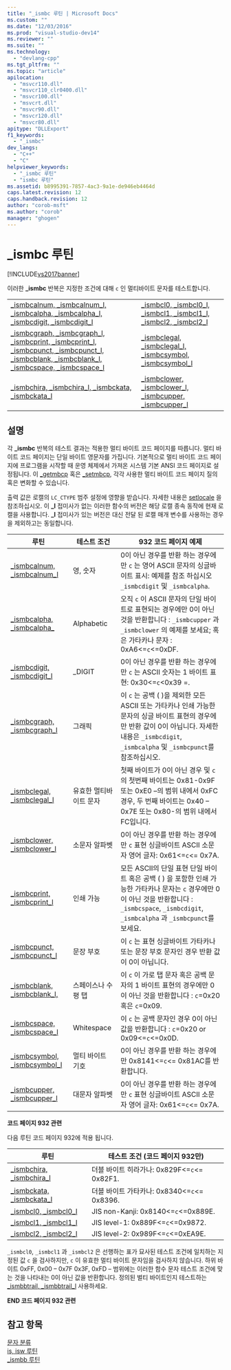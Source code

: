 ```yaml
---
title: "_ismbc 루틴 | Microsoft Docs"
ms.custom: ""
ms.date: "12/03/2016"
ms.prod: "visual-studio-dev14"
ms.reviewer: ""
ms.suite: ""
ms.technology: 
  - "devlang-cpp"
ms.tgt_pltfrm: ""
ms.topic: "article"
apilocation: 
  - "msvcr110.dll"
  - "msvcr110_clr0400.dll"
  - "msvcr100.dll"
  - "msvcrt.dll"
  - "msvcr90.dll"
  - "msvcr120.dll"
  - "msvcr80.dll"
apitype: "DLLExport"
f1_keywords: 
  - "_ismbc"
dev_langs: 
  - "C++"
  - "C"
helpviewer_keywords: 
  - "_ismbc 루틴"
  - "ismbc 루틴"
ms.assetid: b8995391-7857-4ac3-9a1e-de946eb4464d
caps.latest.revision: 12
caps.handback.revision: 12
author: "corob-msft"
ms.author: "corob"
manager: "ghogen"
---
```

# _ismbc 루틴
[!INCLUDE[vs2017banner](../assembler/inline/includes/vs2017banner.md)]

이러한 **\_ismbc** 반복은 지정한 조건에 대해 `c` 인 멀티바이트 문자를 테스트합니다.  
  
|||  
|-|-|  
|[\_ismbcalnum, \_ismbcalnum\_l, \_ismbcalpha, \_ismbcalpha\_l, \_ismbcdigit, \_ismbcdigit\_l](../c-runtime-library/reference/ismbcalnum-functions.md)|[\_ismbcl0, \_ismbcl0\_l, \_ismbcl1, \_ismbcl1\_l, \_ismbcl2, \_ismbcl2\_l](../c-runtime-library/reference/ismbcl0-ismbcl0-l-ismbcl1-ismbcl1-l-ismbcl2-ismbcl2-l.md)|  
|[\_ismbcgraph, \_ismbcgraph\_l, \_ismbcprint, \_ismbcprint\_l, \_ismbcpunct, \_ismbcpunct\_l, \_ismbcblank, \_ismbcblank\_l, \_ismbcspace, \_ismbcspace\_l](../c-runtime-library/reference/ismbcgraph-functions.md)|[\_ismbclegal, \_ismbclegal\_l, \_ismbcsymbol, \_ismbcsymbol\_l](../c-runtime-library/reference/ismbclegal-ismbclegal-l-ismbcsymbol-ismbcsymbol-l.md)|  
|[\_ismbchira, \_ismbchira\_l, \_ismbckata, \_ismbckata\_l](../c-runtime-library/reference/ismbchira-ismbchira-l-ismbckata-ismbckata-l.md)|[\_ismbclower, \_ismbclower\_l, \_ismbcupper, \_ismbcupper\_l](../c-runtime-library/reference/ismbclower-ismbclower-l-ismbcupper-ismbcupper-l.md)|  
  
## 설명  
 각 **\_ismbc** 반복의 테스트 결과는 적용한 멀티 바이트 코드 페이지를 따릅니다.  멀티 바이트 코드 페이지는 단일 바이트 영문자를 가집니다.  기본적으로 멀티 바이트 코드 페이지에 프로그램을 시작할 때 운영 체제에서 가져온 시스템 기본 ANSI 코드 페이지로 설정됩니다.  이 [\_getmbcp](../c-runtime-library/reference/getmbcp.md) 혹은 [\_setmbcp](../c-runtime-library/reference/setmbcp.md), 각각 사용한 멀티 바이트 코드 페이지 질의 혹은 변화할 수 있습니다.  
  
 출력 값은 로캘의 `LC_CTYPE` 범주 설정에 영향을 받습니다. 자세한 내용은 [setlocale](../c-runtime-library/reference/setlocale-wsetlocale.md) 을 참조하십시오.  이 **\_l** 접미사가 없는 이러한 함수의 버전은 해당 로캘 종속 동작에 현재 로캘을 사용합니다. **\_l** 접미사가 있는 버전은 대신 전달 된 로캘 매개 변수를 사용하는 경우을 제외하고는 동일합니다.  
  
|루틴|테스트 조건|932 코드 페이지 예제|  
|--------|------------|-------------------|  
|[\_ismbcalnum, \_ismbcalnum\_l](../c-runtime-library/reference/ismbcalnum-functions.md)|영, 숫자|0이 아닌 경우를 반환 하는 경우에만 `c` 는 영어 ASCII 문자의 싱글바이트 표시: 예제를 참조 하십시오 `_ismbcdigit` 및 `_ismbcalpha`.|  
|[\_ismbcalpha, \_ismbcalpha\_](../c-runtime-library/reference/ismbcalnum-functions.md)|Alphabetic|오직 `c` 이 ASCII 문자의 단일 바이트로 표현되는 경우에만 0이 아닌 것을 반환합니다 : `_ismbcupper` 과 `_ismbclower` 의 예제를 보세요; 혹은 가타카나 문자 : 0xA6\<\=`c`\<\=0xDF.|  
|[\_ismbcdigit, \_ismbcdigit\_l](../c-runtime-library/reference/ismbcalnum-functions.md)|\_DIGIT|0이 아닌 경우를 반환 하는 경우에만 `c` 는 ASCII 숫자는 1 바이트 표현: 0x30\<\=`c`\<0x39 \=.|  
|[\_ismbcgraph, \_ismbcgraph\_l](../c-runtime-library/reference/ismbcgraph-functions.md)|그래픽|이 `c` 는 공백 \( \)을 제외한 모든 ASCII 또는 가타카나 인쇄 가능한 문자의 싱글 바이트 표현의 경우에만 반환 값이 0이 아닙니다.  자세한 내용은 `_ismbcdigit`, `_ismbcalpha` 및 `_ismbcpunct`를 참조하십시오.|  
|[\_ismbclegal, \_ismbclegal\_l](../c-runtime-library/reference/ismbclegal-ismbclegal-l-ismbcsymbol-ismbcsymbol-l.md)|유효한 멀티바이트 문자|첫째 바이트가 0이 아닌 경우 및 `c` 의 첫번째 바이트는 0x81\-0x9F 또는 0xE0 –의 범위 내에서 0xFC경우, 두 번째 바이트는 0x40 – 0x7E 또는 0x80\-의 범위 내에서 FC입니다.|  
|[\_ismbclower, \_ismbclower\_l](../c-runtime-library/reference/ismbclower-ismbclower-l-ismbcupper-ismbcupper-l.md)|소문자 알파벳|0이 아닌 경우를 반환 하는 경우에만 `c` 표현 싱글바이트 ASCII 소문자 영어 글자: 0x61\<\=`c`\<\= 0x7A.|  
|[\_ismbcprint, \_ismbcprint\_l](../c-runtime-library/reference/ismbcgraph-functions.md)|인쇄 가능|모든 ASCII의 단일 표현 단일 바이트 혹은 공백 \( \) 을 포함한 인쇄 가능한 가타카나 문자는 `c` 경우에만 0이 아닌 것을 반환합니다 : `_ismbcspace`, `_ismbcdigit`, `_ismbcalpha` 과 `_ismbcpunct`를 보세요.|  
|[\_ismbcpunct, \_ismbcpunct\_l](../c-runtime-library/reference/ismbcgraph-functions.md)|문장 부호|이 `c` 는 표현 싱글바이트 가타카나 또는 문장 부호 문자인 경우 반환 값이 0이 아닙니다.|  
|[\_ismbcblank, \_ismbcblank\_l,](../c-runtime-library/reference/ismbcgraph-functions.md)|스페이스나 수평 탭|이 `c` 이 가로 탭 문자 혹은 공백 문자의 1 바이트 표현의 경우에만 0이 아닌 것을 반환합니다 : `c`\=0x20 혹은 `c`\=0x09.|  
|[\_ismbcspace, \_ismbcspace\_l](../c-runtime-library/reference/ismbcgraph-functions.md)|Whitespace|이 `c` 는 공백 문자인 경우 0이 아닌 값을 반환합니다 : `c`\=0x20 or 0x09\<\=`c`\<\=0x0D.|  
|[\_ismbcsymbol, \_ismbcsymbol\_l](../c-runtime-library/reference/ismbclegal-ismbclegal-l-ismbcsymbol-ismbcsymbol-l.md)|멀티 바이트 기호|0이 아닌 경우를 반환 하는 경우에만 0x8141\<\=`c`\<\= 0x81AC를 반환합니다.|  
|[\_ismbcupper, \_ismbcupper\_l](../c-runtime-library/reference/ismbclower-ismbclower-l-ismbcupper-ismbcupper-l.md)|대문자 알파벳|0이 아닌 경우를 반환 하는 경우에만 `c` 표현 싱글바이트 ASCII 소문자 영어 글자: 0x61\<\=`c`\<\= 0x7A.|  
  
 **코드 페이지 932 관련**  
  
 다음 루틴 코드 페이지 932에 적용 됩니다.  
  
|루틴|테스트 조건 \(코드 페이지 932만\)|  
|--------|----------------------------|  
|[\_ismbchira, \_ismbchira\_l](../c-runtime-library/reference/ismbchira-ismbchira-l-ismbckata-ismbckata-l.md)|더블 바이트 히라가나: 0x829F\<\=`c`\<\= 0x82F1.|  
|[\_ismbckata, \_ismbckata\_l](../c-runtime-library/reference/ismbchira-ismbchira-l-ismbckata-ismbckata-l.md)|더블 바이트 가타카나: 0x8340\<\=`c`\<\= 0x8396.|  
|[\_ismbcl0, \_ismbcl0\_l](../c-runtime-library/reference/ismbcl0-ismbcl0-l-ismbcl1-ismbcl1-l-ismbcl2-ismbcl2-l.md)|JIS non\-Kanji: 0x8140\<\=`c`\<\=0x889E.|  
|[\_ismbcl1, \_ismbcl1\_l](../c-runtime-library/reference/ismbcl0-ismbcl0-l-ismbcl1-ismbcl1-l-ismbcl2-ismbcl2-l.md)|JIS level\-1: 0x889F\<\=`c`\<\=0x9872.|  
|[\_ismbcl2, \_ismbcl2\_l](../c-runtime-library/reference/ismbcl0-ismbcl0-l-ismbcl1-ismbcl1-l-ismbcl2-ismbcl2-l.md)|JIS level\-2: 0x989F\<\=`c`\<\=0xEA9E.|  
  
 `_ismbcl0`, `_ismbcl1` 과 `_ismbcl2` 은 선행하는 표가 묘사된 테스트 조건에 일치하는 지정된 값 `c` 을 검사하지만, `c` 이 유효한 멀티 바이트 문자임을 검사하지 않습니다.  하위 바이트 0xFF, 0x00 – 0x7F 0x3F, 0xFD – 범위에는 이러한 함수 문자 테스트 조건에 맞는 것을 나타내는 0이 아닌 값을 반환합니다.  정의된 벌티 바이트인지 테스트하는 [\_ismbbtrail, \_ismbbtrail\_l](../c-runtime-library/reference/ismbbtrail-ismbbtrail-l.md) 사용하세요.  
  
 **END 코드 페이지 932 관련**  
  
## 참고 항목  
 [문자 분류](../c-runtime-library/character-classification.md)   
 [is, isw 루틴](../c-runtime-library/is-isw-routines.md)   
 [\_ismbb 루틴](../c-runtime-library/ismbb-routines.md)